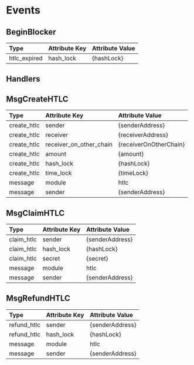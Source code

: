 <!--
order: 3
-->

# Events

## BeginBlocker

| Type         | Attribute Key | Attribute Value |
| :----------- | :------------ | :-------------- |
| htlc_expired | hash_lock     | {hashLock}      |

## Handlers

## MsgCreateHTLC

| Type        | Attribute Key           | Attribute Value        |
| :---------- | :---------------------- | :--------------------- |
| create_htlc | sender                  | {senderAddress}        |
| create_htlc | receiver                | {receiverAddress}      |
| create_htlc | receiver_on_other_chain | {receiverOnOtherChain} |
| create_htlc | amount                  | {amount}               |
| create_htlc | hash_lock               | {hashLock}             |
| create_htlc | time_lock               | {timeLock}             |
| message     | module                  | htlc                   |
| message     | sender                  | {senderAddress}        |

## MsgClaimHTLC

| Type       | Attribute Key | Attribute Value |
| :--------- | :------------ | :-------------- |
| claim_htlc | sender        | {senderAddress} |
| claim_htlc | hash_lock     | {hashLock}      |
| claim_htlc | secret        | {secret}        |
| message    | module        | htlc            |
| message    | sender        | {senderAddress} |

## MsgRefundHTLC

| Type        | Attribute Key | Attribute Value |
| :---------- | :------------ | :-------------- |
| refund_htlc | sender        | {senderAddress} |
| refund_htlc | hash_lock     | {hashLock}      |
| message     | module        | htlc            |
| message     | sender        | {senderAddress} |
